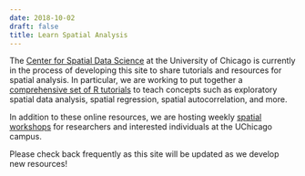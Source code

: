 ```yaml
---
date: 2018-10-02
draft: false
title: Learn Spatial Analysis
---
```


The [Center for Spatial Data Science](https://spatial.uchicago.edu/) at the University of Chicago is currently in the process of developing this site to share tutorials and resources for spatial analysis. In particular, we are working to put together a [comprehensive set of R tutorials](https://spatialanalysis.github.io/tutorials/) to teach concepts such as exploratory spatial data analysis, spatial regression, spatial autocorrelation, and more.

In addition to these online resources, we are hosting weekly [spatial workshops](https://spatialanalysis.github.io/events/) for researchers and interested individuals at the UChicago campus.

Please check back frequently as this site will be updated as we develop new resources!